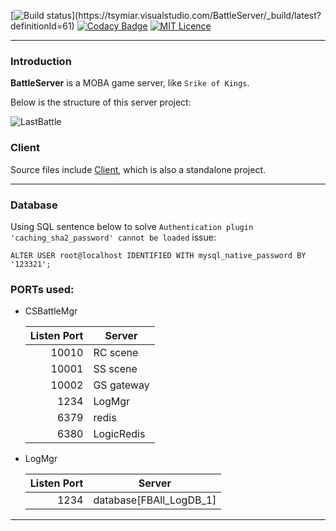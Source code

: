 ﻿
   [![Build status](https://tsymiar.visualstudio.com/BattleServer/_apis/build/status/BattleServer-ASP.NET%20Core%20(.NET%20Framework)-CI)](https://tsymiar.visualstudio.com/BattleServer/_build/latest?definitionId=61)
   [![Codacy Badge](https://api.codacy.com/project/badge/Grade/7c414d19d53b4d6a9e30f741505f6dad)](https://www.codacy.com/app/tsymiar/BattleServer?utm_source=github.com&amp;utm_medium=referral&amp;utm_content=tsymiar/BattleServer&amp;utm_campaign=Badge_Grade)
   [![MIT Licence](https://tsymiar.github.io/MyAutomatic/image/unlicense.svg)](https://unlicense.org/)

-------
### Introduction

   **BattleServer** is a MOBA game server, like `Srike of Kings`.
   
   Below is the structure of this server project:

   ![](https://github.com/tsymiar/BattleServer/blob/master/Document/image/LastBattle.jpg "LastBattle")

### Client

   Source files include [Client](https://github.com/tsymiar/BattleServer/tree/master/Client), which is also a standalone project.

-------
### Database

   Using SQL sentence below to solve `Authentication plugin 'caching_sha2_password' cannot be loaded` issue:
    
   `ALTER USER root@localhost IDENTIFIED WITH mysql_native_password BY '123321';`

### PORTs used:

* CSBattleMgr

  Listen Port | Server
  ------------: | ------------- 
  10010 | RC scene
  10001 | SS scene
  10002 | GS gateway
   1234 | LogMgr
   6379 | redis
   6380 | LogicRedis
   
* LogMgr

  Listen Port | Server
  ------------: | ------------- 
  1234 | database[FBAll_LogDB_1]
-------
